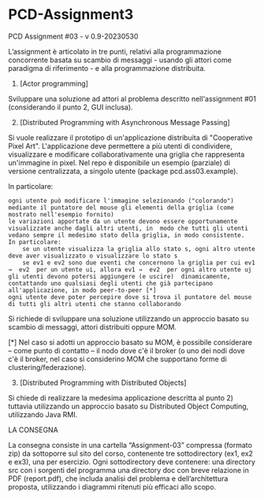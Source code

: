 # PCD-Assignment3
PCD Assignment #03 - v 0.9-20230530
				
L’assignment è articolato in tre punti, relativi alla programmazione concorrente basata su scambio di messaggi - usando gli attori come paradigma di riferimento -  e alla programmazione distribuita.

1. [Actor programming] 

Sviluppare una soluzione ad attori al problema descritto nell'assignment #01 (considerando il punto 2, GUI inclusa). 

2. [Distributed Programming with Asynchronous Message Passing]

Si vuole realizzare il prototipo di un'applicazione distribuita di "Cooperative Pixel Art". L'applicazione deve permettere a più utenti di condividere, visualizzare e modificare collaborativamente una griglia che rappresenta un'immagine in pixel.   Nel repo è disponibile un esempio (parziale) di versione centralizzata, a singolo utente (package pcd.ass03.example).

In particolare:

	ogni utente può modificare l'immagine selezionando ("colorando") mediante il puntatore del mouse gli elementi della griglia (come mostrato nell'esempio fornito)
	le variazioni apportate da un utente devono essere opportunamente visualizzate anche dagli altri utenti, in  modo che tutti gli utenti vedano sempre il medesimo stato della griglia, in modo consistente.   In particolare:
		se un utente visualizza la griglia allo stato s, ogni altro utente deve aver visualizzato o visualizzare lo stato s
		se ev1 e ev2 sono due eventi che concernono la griglia per cui ev1 →  ev2  per un utente ui, allora ev1 →  ev2  per ogni altro utente uj
	gli utenti devono potersi aggiungere (e uscire)  dinamicamente, contattando uno qualsiasi degli utenti che già partecipano all'applicazione, in modo peer-to-peer [*]
	ogni utente deve poter percepire dove si trova il puntatore del mouse di tutti gli altri utenti che stanno collaborando

Si richiede di sviluppare una soluzione utilizzando un approccio basato su scambio di messaggi, attori distribuiti oppure MOM. 

[*] Nel caso si adotti un approccio basato su MOM, è possibile considerare – come punto di contatto – il nodo dove c'è il broker (o uno dei nodi dove c'è il broker, nel caso si considerino MOM che supportano forme di clustering/federazione).

3. [Distributed Programming with Distributed Objects]

Si chiede di realizzare la medesima applicazione descritta al punto 2) tuttavia utilizzando un approccio basato su Distributed Object Computing, utilizzando Java RMI.

LA CONSEGNA

La consegna consiste in una cartella “Assignment-03” compressa (formato zip)  da sottoporre sul sito del corso, contenente tre sottodirectory (ex1, ex2 e ex3), una per esercizio. Ogni sottodirectory deve contenere: 
una directory src con i sorgenti del programma
una directory doc con breve relazione in PDF (report.pdf), che includa analisi del problema e  dell’architettura proposta, utilizzando i diagrammi ritenuti più efficaci allo scopo.
